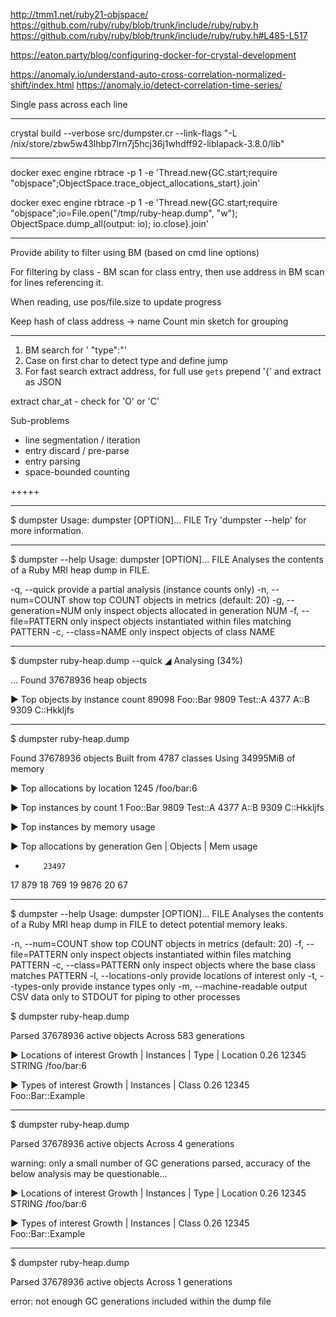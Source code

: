 http://tmm1.net/ruby21-objspace/
https://github.com/ruby/ruby/blob/trunk/include/ruby/ruby.h
https://github.com/ruby/ruby/blob/trunk/include/ruby/ruby.h#L485-L517

https://eaton.party/blog/configuring-docker-for-crystal-development


https://anomaly.io/understand-auto-cross-correlation-normalized-shift/index.html
https://anomaly.io/detect-correlation-time-series/

Single pass across each line

---

crystal build --verbose src/dumpster.cr --link-flags "-L /nix/store/zbw5w43lhbp7lrn7j5hcj36j1whdff92-liblapack-3.8.0/lib"

---

docker exec engine rbtrace -p 1 -e 'Thread.new{GC.start;require "objspace";ObjectSpace.trace_object_allocations_start}.join'

docker exec engine rbtrace -p 1 -e 'Thread.new{GC.start;require "objspace";io=File.open("/tmp/ruby-heap.dump", "w"); ObjectSpace.dump_all(output: io); io.close}.join'



---

Provide ability to filter using BM (based on cmd line options)

For filtering by class - BM scan for class entry, then use address in BM scan
for lines referencing it.

When reading, use pos/file.size to update progress

Keep hash of class address -> name
Count min sketch for grouping


****************
1. BM search for ' "type":"'
2. Case on first char to detect type and define jump
3. For fast search extract address, for full use `gets` prepend '{' and extract as JSON

extract char_at - check for 'O' or 'C'


Sub-problems
+ line segmentation / iteration
+ entry discard / pre-parse
+ entry parsing
+ space-bounded counting


+++++

---
$ dumpster
Usage: dumpster [OPTION]... FILE
Try 'dumpster --help' for more information.

---
$ dumpster --help
Usage: dumpster [OPTION]... FILE
Analyses the contents of a Ruby MRI heap dump in FILE.

 -q, --quick           provide a partial analysis (instance counts only)
 -n, --num=COUNT       show top COUNT objects in metrics (default: 20)
 -g, --generation=NUM  only inspect objects allocated in generation NUM
 -f, --file=PATTERN    only inspect objects instantiated within files matching PATTERN
 -c, --class=NAME      only inspect objects of class NAME

---
$ dumpster ruby-heap.dump --quick
◢ Analysing (34%)

...
Found 37678936 heap objects

► Top objects by instance count
  89098     Foo::Bar
  9809      Test::A
  4377      A::B
  9309      C::Hkkljfs


---
$ dumpster ruby-heap.dump

Found 37678936 objects
Built from 4787 classes
Using 34995MiB of memory

► Top allocations by location
  1245      /foo/bar:6

► Top instances by count
  1         Foo::Bar
  9809      Test::A
  4377      A::B
  9309      C::Hkkljfs

► Top instances by memory usage

► Top allocations by generation
  Gen     | Objects   | Mem usage
  *         23497
  17        879
  18        769
  19        9876
  20        67

---
$ dumpster --help
Usage: dumpster [OPTION]... FILE
Analyses the contents of a Ruby MRI heap dump in FILE to detect potential memory leaks.

 -n, --num=COUNT        show top COUNT objects in metrics (default: 20)
 -f, --file=PATTERN     only inspect objects instantiated within files matching PATTERN
 -c, --class=PATTERN    only inspect objects where the base class matches PATTERN
 -l, --locations-only   provide locations of interest only
 -t, --types-only       provide instance types only
 -m, --machine-readable output CSV data only to STDOUT for piping to other processes

$ dumpster ruby-heap.dump

Parsed 37678936 active objects
Across 583 generations

► Locations of interest
  Growth      | Instances   | Type        | Location
  0.26          12345         STRING        /foo/bar:6

► Types of interest
  Growth      | Instances   | Class
  0.26          12345         Foo::Bar::Example


---
$ dumpster ruby-heap.dump

Parsed 37678936 active objects
Across 4 generations

warning: only a small number of GC generations parsed, accuracy of the below analysis may be questionable...

► Locations of interest
  Growth      | Instances   | Type        | Location
  0.26          12345         STRING        /foo/bar:6

► Types of interest
  Growth      | Instances   | Class
  0.26          12345         Foo::Bar::Example


---
$ dumpster ruby-heap.dump

Parsed 37678936 active objects
Across 1 generations

error: not enough GC generations included within the dump file
